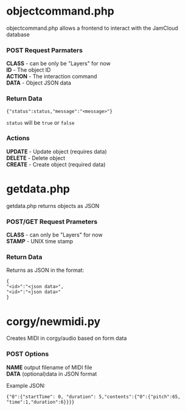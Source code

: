 # objectcommand.php

objectcommand.php allows a frontend to interact with the JamCloud database  
### POST Request Parmaters

**CLASS** - can be only be "Layers" for now  
**ID** - The object ID  
**ACTION** - The interaction command  
**DATA** - Object JSON data  

### Return Data
`{"status":status,"message":"<message>"}`  

`status` will be `true` or `false`

### Actions
**UPDATE** - Update object (requires data)  
**DELETE** - Delete object  
**CREATE** - Create object (required data)  

# getdata.php
getdata.php returns objects as JSON
### POST/GET Request Prameters
**CLASS** - can only be "Layers" for now  
**STAMP** - UNIX time stamp
### Return Data
Returns as JSON in the format:  
  
    {
	"<id>":"<json data>",
	"<id>":"<json data>"
    }


# corgy/newmidi.py
Creates MIDI in corgy/audio based on form data
### POST Options
**NAME** output filename of MIDI file  
**DATA** (optional)data in JSON format  

Example JSON:  

`{"0":{"startTime": 0, "duration": 5,"contents":{"0":{"pitch":65, "time":1,"duration":6}}}}`
